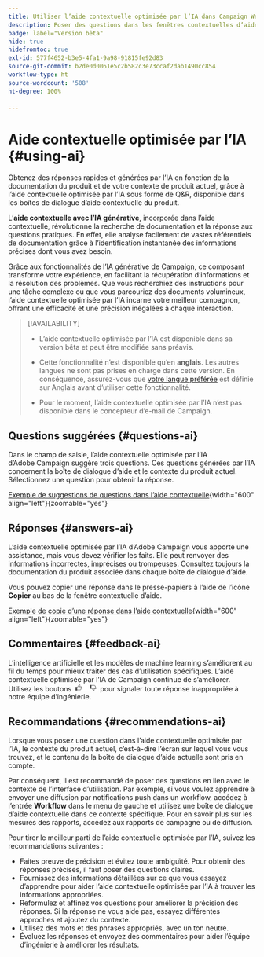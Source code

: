 ```yaml
---
title: Utiliser l’aide contextuelle optimisée par l’IA dans Campaign Web
description: Poser des questions dans les fenêtres contextuelles d’aide de Campaign Web
badge: label="Version bêta"
hide: true
hidefromtoc: true
exl-id: 577f4652-b3e5-4fa1-9a98-91815fe92d83
source-git-commit: b2de0d0061e5c2b582c3e73ccaf2dab1490cc854
workflow-type: ht
source-wordcount: '508'
ht-degree: 100%

---
```


# Aide contextuelle optimisée par l’IA {#using-ai}

Obtenez des réponses rapides et générées par l’IA en fonction de la documentation du produit et de votre contexte de produit actuel, grâce à l’aide contextuelle optimisée par l’IA sous forme de Q&amp;R, disponible dans les boîtes de dialogue d’aide contextuelle du produit.

L’**aide contextuelle avec l’IA générative**, incorporée dans l’aide contextuelle, révolutionne la recherche de documentation et la réponse aux questions pratiques. En effet, elle analyse facilement de vastes référentiels de documentation grâce à l’identification instantanée des informations précises dont vous avez besoin.

Grâce aux fonctionnalités de l’IA générative de Campaign, ce composant transforme votre expérience, en facilitant la récupération d’informations et la résolution des problèmes. Que vous recherchiez des instructions pour une tâche complexe ou que vous parcouriez des documents volumineux, l’aide contextuelle optimisée par l’IA incarne votre meilleur compagnon, offrant une efficacité et une précision inégalées à chaque interaction.

<!--
[Animation showing AI-powered contextual help in action](assets/do-not-localize/CH+AI-BETA.gif)-->

>[!AVAILABILITY]
>
>* L’aide contextuelle optimisée par l’IA est disponible dans sa version bêta et peut être modifiée sans préavis.
>
>* Cette fonctionnalité n’est disponible qu’en **anglais**. Les autres langues ne sont pas prises en charge dans cette version. En conséquence, assurez-vous que [votre langue préférée](connect-to-campaign.md#language-pref) est définie sur Anglais avant d’utiliser cette fonctionnalité.
>
>* Pour le moment, l’aide contextuelle optimisée par l’IA n’est pas disponible dans le concepteur d’e-mail de Campaign.

<!--
## Consent {#consent-ai}

Campaign knowledge assistant embedded in the contextual help boxes uses AI. Your use of this capability constitutes consent that the information you provide in your session will be collected, used, disclosed, and retained by Adobe in accordance with the terms of Adobe's Customer Feedback Program. Please do not provide any personal information about yourself or other parties (including your name or contact information) in the knowledge assistant.

## Privacy {#privacy-ai}

Your data is encrypted and private following our standard data protection practices. Learn more about [Adobe Privacy Policies](https://www.adobe.com/privacy/policy.html){target="_blank"}.

The knowledge assistant AI capability does not use your data to train our models. We do not allow any partners or third parties to use your data for training their models or any other purpose.

For information specific to Adobe AI policies in Experience Cloud apps and solutions, refer to [this page](https://business.adobe.com/products/sensei/adobe-sensei.html){target="_blank"}.
-->

## Questions suggérées {#questions-ai}

Dans le champ de saisie, l’aide contextuelle optimisée par l’IA d’Adobe Campaign suggère trois questions. Ces questions générées par l’IA concernent la boîte de dialogue d’aide et le contexte du produit actuel. Sélectionnez une question pour obtenir la réponse.

[Exemple de suggestions de questions dans l’aide contextuelle](assets/do-not-localize/suggested-questions.png){width="600" align="left"}{zoomable="yes"}

## Réponses {#answers-ai}

L’aide contextuelle optimisée par l’IA d’Adobe Campaign vous apporte une assistance, mais vous devez vérifier les faits. Elle peut renvoyer des informations incorrectes, imprécises ou trompeuses. Consultez toujours la documentation du produit associée dans chaque boîte de dialogue d’aide.

Vous pouvez copier une réponse dans le presse-papiers à l’aide de l’icône **Copier** au bas de la fenêtre contextuelle d’aide.

[Exemple de copie d’une réponse dans l’aide contextuelle](assets/do-not-localize/copy-answer.png){width="600" align="left"}{zoomable="yes"}

## Commentaires {#feedback-ai}

L’intelligence artificielle et les modèles de machine learning s’améliorent au fil du temps pour mieux traiter des cas d’utilisation spécifiques. L’aide contextuelle optimisée par l’IA de Campaign continue de s’améliorer. Utilisez les boutons <img src="assets/do-not-localize/thumb.png" width="10%"/> pour signaler toute réponse inappropriée à notre équipe d’ingénierie.

## Recommandations {#recommendations-ai}

Lorsque vous posez une question dans l’aide contextuelle optimisée par l’IA, le contexte du produit actuel, c’est-à-dire l’écran sur lequel vous vous trouvez, et le contenu de la boîte de dialogue d’aide actuelle sont pris en compte.

Par conséquent, il est recommandé de poser des questions en lien avec le contexte de l’interface d’utilisation. Par exemple, si vous voulez apprendre à envoyer une diffusion par notifications push dans un workflow, accédez à l’entrée **Workflow** dans le menu de gauche et utilisez une boîte de dialogue d’aide contextuelle dans ce contexte spécifique. Pour en savoir plus sur les mesures des rapports, accédez aux rapports de campagne ou de diffusion.

Pour tirer le meilleur parti de l’aide contextuelle optimisée par l’IA, suivez les recommandations suivantes :

* Faites preuve de précision et évitez toute ambiguïté. Pour obtenir des réponses précises, il faut poser des questions claires.
* Fournissez des informations détaillées sur ce que vous essayez d’apprendre pour aider l’aide contextuelle optimisée par l’IA à trouver les informations appropriées.
* Reformulez et affinez vos questions pour améliorer la précision des réponses. Si la réponse ne vous aide pas, essayez différentes approches et ajoutez du contexte.
* Utilisez des mots et des phrases appropriés, avec un ton neutre.
* Évaluez les réponses et envoyez des commentaires pour aider l’équipe d’ingénierie à améliorer les résultats.